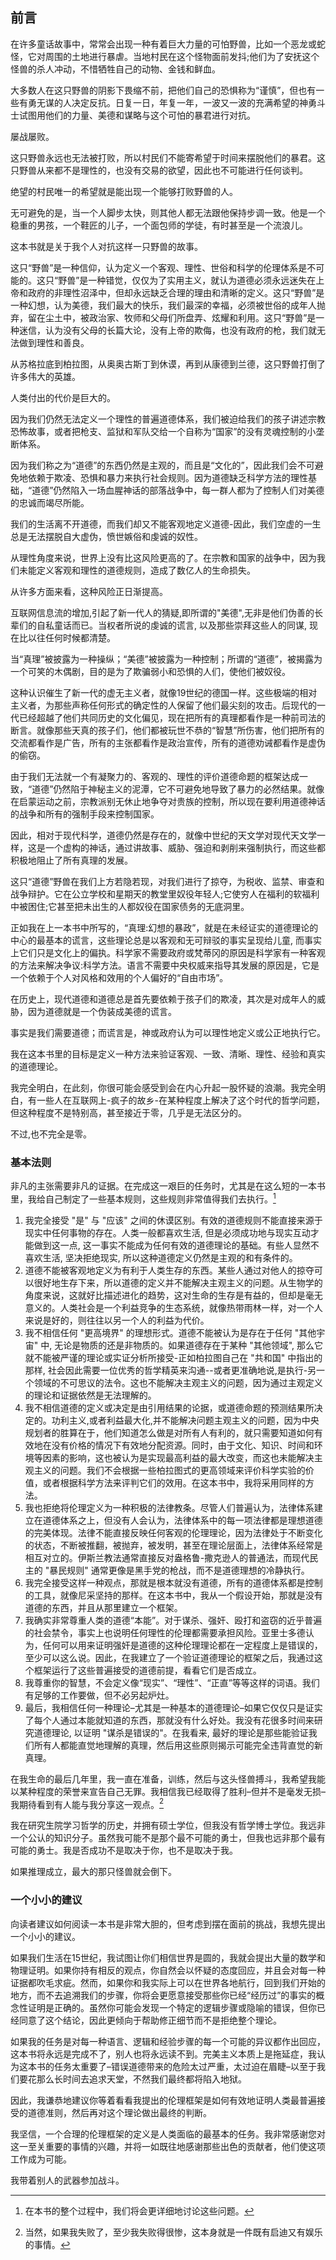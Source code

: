 ## 前言

在许多童话故事中，常常会出现一种有着巨大力量的可怕野兽，比如一个恶龙或蛇怪，它对周围的土地进行暴虐。当地村民在这个怪物面前发抖;他们为了安抚这个怪兽的杀人冲动，不惜牺牲自己的动物、金钱和鲜血。

大多数人在这只野兽的阴影下畏缩不前，把他们自己的恐惧称为“谨慎”，但也有一些有勇无谋的人决定反抗。日复一日，年复一年，一波又一波的充满希望的神勇斗士试图用他们的力量、美德和谋略与这个可怕的暴君进行对抗。

屡战屡败。

这只野兽永远也无法被打败，所以村民们不能寄希望于时间来摆脱他们的暴君。这只野兽从来都不是理性的，也没有交易的欲望，因此也不可能进行任何谈判。

绝望的村民唯一的希望就是能出现一个能够打败野兽的人。

无可避免的是，当一个人脚步太快，则其他人都无法跟他保持步调一致。他是一个稳重的男孩，一个鞋匠的儿子，一个面包师的学徒，有时甚至是一个流浪儿。

这本书就是关于我个人对抗这样一只野兽的故事。

这只“野兽”是一种信仰，认为定义一个客观、理性、世俗和科学的伦理体系是不可能的。这只“野兽”是一种错觉，仅仅为了实用主义，就认为道德必须永远迷失在上帝和政府的非理性沼泽中，但却永远缺乏合理的理由和清晰的定义。这只“野兽”是一种幻想，认为美德，我们最大的快乐，我们最深的幸福，必须被世俗的成年人抛弃，留在尘土中，被政治家、牧师和父母们所盘弄、炫耀和利用。这只“野兽”是一种迷信，认为没有父母的长篇大论，没有上帝的欺侮，也没有政府的枪，我们就无法做到理性和善良。

从苏格拉底到柏拉图，从奥奥古斯丁到休谟，再到从康德到兰德，这只野兽打倒了许多伟大的英雄。

人类付出的代价是巨大的。

因为我们仍然无法定义一个理性的普遍道德体系，我们被迫给我们的孩子讲述宗教恐怖故事，或者把枪支、监狱和军队交给一个自称为“国家”的没有灵魂控制的小垄断体系。

因为我们称之为“道德”的东西仍然是主观的，而且是“文化的”，因此我们会不可避免地依赖于欺凌、恐惧和暴力来执行社会规则。因为道德缺乏科学方法的理性基础，“道德”仍然陷入一场血腥神话的部落战争中，每一群人都为了控制人们对美德的忠诚而竭尽所能。

我们的生活离不开道德，而我们却又不能客观地定义道德-因此，我们空虚的一生总是无法摆脱自大虚伪，愤世嫉俗和虔诚的奴性。

从理性角度来说，世界上没有比这风险更高的了。在宗教和国家的战争中，因为我们未能定义客观和理性的道德规则，造成了数亿人的生命损失。

从许多方面来看，这种风险正日渐提高。

互联网信息流的增加,引起了新一代人的猜疑,即所谓的"美德",无非是他们伪善的长辈们的自私童话而已。当权者所说的虔诚的谎言, 以及那些崇拜这些人的同谋, 现在比以往任何时候都清楚。

当“真理”被披露为一种操纵；“美德”被披露为一种控制；所谓的“道德”，被揭露为一个可笑的木偶剧，目的是为了欺骗弱小和恐惧的人们，使他们被奴役。

这种认识催生了新一代的虚无主义者，就像19世纪的德国一样。这些极端的相对主义者，为那些声称任何形式的确定性的人保留了他们最尖刻的攻击。后现代的一代已经超越了他们共同历史的文化偏见，现在把所有的真理都看作是一种前司法的断言。就像那些天真的孩子们，他们都被玩世不恭的“智慧”所伤害，他们把所有的交流都看作是广告，所有的主张都看作是政治宣传，所有的道德劝诫都看作是虚伪的偷窃。

由于我们无法就一个有凝聚力的、客观的、理性的评价道德命题的框架达成一致，“道德”仍然陷于神秘主义的泥潭，它不可避免地导致了暴力的必然结果。就像在启蒙运动之前，宗教派别无休止地争夺对贵族的控制，所以现在要利用道德神话的战争和所有的强制手段来控制国家。

因此，相对于现代科学，道德仍然是存在的，就像中世纪的天文学对现代天文学一样，这是一个虚构的神话，通过讲故事、威胁、强迫和剥削来强制执行，而这些都积极地阻止了所有真理的发展。

这只“道德”野兽在我们上方若隐若现，对我们进行了掠夺，为税收、监禁、审查和战争辩护。它在公立学校和星期天的教堂里奴役年轻人;它使穷人在福利的软福利中被困住;它甚至把未出生的人都奴役在国家债务的无底洞里。

正如我在上一本书中所写的，“真理:幻想的暴政”，就是在未经证实的道德理论的中心的最基本的谎言，这些理论总是以客观和无可辩驳的事实呈现给儿童, 而事实上它们只是文化上的偏执。科学家不需要政府或梵蒂冈的原因是科学家有一种客观的方法来解决争议:科学方法。语言不需要中央权威来指导其发展的原因是，它是一个依赖于个人对风格和效用的个人偏好的“自由市场”。

在历史上，现代道德和道德总是首先要依赖于孩子们的欺凌，其次是对成年人的威胁，因为道德就是一个伪装成美德的谎言。

事实是我们需要道德；而谎言是，神或政府认为可以理性地定义或公正地执行它。

我在这本书里的目标是定义一种方法来验证客观、一致、清晰、理性、经验和真实的道德理论。

我完全明白，在此刻，你很可能会感受到会在内心升起一股怀疑的浪潮。我完全明白，有一些人在互联网上-疯子的故乡-在某种程度上解决了这个时代的哲学问题，但这种程度不是特别高，甚至接近于零，几乎是无法区分的。

不过,也不完全是零。

### 基本法则

非凡的主张需要非凡的证据。在完成这一艰巨的任务时，尤其是在这么短的一本书里，我给自己制定了一些基本规则，这些规则非常值得我们去执行。[^1]

1. 我完全接受 "是" 与 "应该" 之间的休谟区别。有效的道德规则不能直接来源于现实中任何事物的存在。人类一般都喜欢生活, 但是必须成功地与现实互动才能做到这一点, 这一事实不能成为任何有效的道德理论的基础。有些人显然不喜欢生活, 坚决拒绝现实, 所以这种道德定义仍然是主观的和有条件的。
2. 道德不能被客观地定义为有利于人类生存的东西。某些人通过对他人的掠夺可以很好地生存下来，所以道德的定义并不能解决主观主义的问题。从生物学的角度来说，这就好比描述进化的趋势，这对生命的生存是有益的，但却是毫无意义的。人类社会是一个利益竞争的生态系统，就像热带雨林一样，对一个人来说是好的，则往往以另一个人的利益为代价。
3. 我不相信任何 "更高境界" 的理想形式。道德不能被认为是存在于任何 "其他宇宙" 中, 无论是物质的还是非物质的。如果道德存在于某种 "其他领域", 那么它就不能被严谨的理论或实证分析所接受-正如柏拉图自己在 "共和国" 中指出的那样, 社会因此需要一位优秀的哲学精英来沟通--或者更准确地说,是执行-另一个领域的不可思议的法令。这也不能解决主观主义的问题，因为通过主观定义的理论和证据依然是无法理解的。
4. 我不相信道德的定义或决定是由引用结果的论据，或道德命题的预测结果所决定的。功利主义,或者利益最大化,并不能解决问题主观主义的问题，因为中央规划者的胜算在于，他们知道怎么做是对所有人有利的，就只需要知道如何有效地在没有价格的情况下有效地分配资源。同时，由于文化、知识、时间和环境等因素的影响，这也被认为是实现最高利益的最大改变，而这也未能解决主观主义的问题。我们不会根据一些柏拉图式的更高领域来评价科学实验的价值，或者根据科学方法来评判它们的效用。在这本书中，我将采用同样的方法。
5. 我也拒绝将伦理定义为一种积极的法律教条。尽管人们普遍认为，法律体系建立在道德体系之上，但没有人会认为，法律体系中的每一项法律都是理想道德的完美体现。法律不能直接反映任何客观的伦理理论，因为法律处于不断变化的状态，不断被推翻，被抛弃，被发明，甚至在理论层面上，法律体系经常是相互对立的。伊斯兰教法通常直接反对盎格鲁-撒克逊人的普通法，而现代民主的 "暴民规则" 通常更像是黑手党的枪战，而不是道德理想的冷静执行。
6. 我完全接受这样一种观点，那就是根本就没有道德，所有的道德体系都是控制的工具，就像尼采坚持的那样。在这本书中，我从一个假设开始，那就是没有道德的东西，并且从那里建立一个框架。
7. 我确实非常尊重人类的道德“本能”。对于谋杀、强奸、殴打和盗窃的近乎普遍的社会禁令，事实上也说明任何理性的伦理都需要承担风险。亚里士多德认为，任何可以用来证明强奸是道德的这种伦理理论都在一定程度上是错误的，至少可以这么说。因此，在我建立了一个验证道德理论的框架之后，我通过这个框架运行了这些普遍接受的道德前提，看看它们是否成立。
8. 我尊重你的智慧，不会定义像“现实”、“理性”、“正直”等等这样的词语。我们有足够的工作要做，但不必另起炉灶。
9. 最后，我相信任何一种理论–尤其是一种基本的道德理论–如果它仅仅只是证实了每个人通过本能就知道的东西，那就没有什么好处。我没有花很多时间来研究道德理论, 以证明 "谋杀是错误的"。在我看来, 最好的理论是那些能验证我们所有人都能直觉地理解的真理，然后用这些原则揭示可能完全违背直觉的新真理。

在我生命的最后几年里，我一直在准备，训练，然后与这头怪兽搏斗，我希望我能以某种程度的荣誉来宣告自己无罪。我相信我已经取得了胜利–但并不是毫发无损–我期待看到有人能与我分享这一观点。[^2]

我在研究生院学习哲学的历史，并拥有硕士学位，但我没有哲学博士学位。我远非一个公认的知识分子。虽然我可能不是那个最不可能的勇士，但我也远非那个最有可能的勇士。我是否成功不是取决于你，也不是取决于我。

如果推理成立，最大的那只怪兽就会倒下。

### 一个小小的建议

向读者建议如何阅读一本书是非常大胆的，但考虑到摆在面前的挑战，我想先提出一个小小的建议。

如果我们生活在15世纪，我试图让你们相信世界是圆的，我就会提出大量的数学和物理证明。如果你持有相反的观点，你自然会以怀疑的态度回应，并且会对每一种证据都吹毛求疵。然而，如果你和我实际上可以在世界各地航行，回到我们开始的地方，而不去追溯我们的步骤，你将会更愿意接受那些你已经“经历过”的事实的概念性证明是正确的。虽然你可能会发现一个特定的逻辑步骤或隐喻的错误，但你已经同意了这个结论，因此更倾向于帮助修正细节而不是拒绝整个理论。

如果我的任务是对每一种语言、逻辑和经验步骤的每一个可能的异议都作出回应，这本书将永远是完成不了，别人也将永远读不到。完美主义本质上是拖延症，我认为这本书的任务太重要了–错误道德带来的危险太过严重，太过迫在眉睫–以至于我们要花那么长时间去追求天堂，不然我们最终都将陷入地狱。

因此，我谦恭地建议你等着看看我提出的伦理框架是如何有效地证明人类最普遍接受的道德准则，然后再对这个理论做出最终的判断。

我坚信，一个合理的伦理框架的定义是人类面临的最基本的任务。我非常感谢您对这一至关重要的事情的兴趣，并将一如既往地感谢那些出色的贡献者，他们使这项工作成为可能。

我带着别人的武器参加战斗。

[^1]: 在本书的整个过程中，我们将会更详细地讨论这些问题。
[^2]: 当然，如果我失败了，至少我失败得很惨，这本身就是一件既有启迪又有娱乐的事情。


